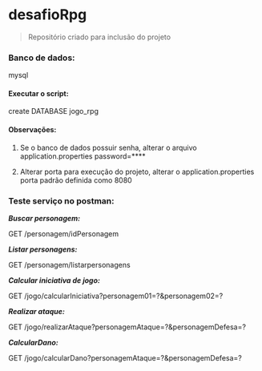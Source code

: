 # desafioRpg

> Repositório criado para inclusão do projeto


### Banco de dados: 
mysql

#### Executar o script: 
create DATABASE jogo_rpg

#### Observações:
1. Se o banco de dados possuir senha, alterar o arquivo application.properties
password=****

2. Alterar porta para execução do projeto, alterar o application.properties
porta padrão definida como 8080


### Teste serviço no postman:

**_Buscar personagem:_**

GET /personagem/idPersonagem

**_Listar personagens:_**

GET /personagem/listarpersonagens

**_Calcular iniciativa de jogo:_**

GET /jogo/calcularIniciativa?personagem01=?&personagem02=?

**_Realizar ataque:_**

GET /jogo/realizarAtaque?personagemAtaque=?&personagemDefesa=?

**_CalcularDano:_**

GET /jogo/calcularDano?personagemAtaque=?&personagemDefesa=?

